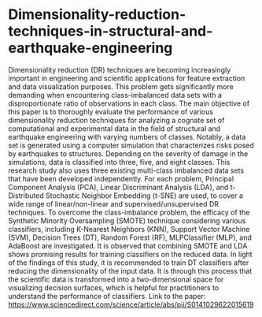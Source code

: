 # Dimensionality-reduction-techniques-in-structural-and-earthquake-engineering
Dimensionality reduction (DR) techniques are becoming increasingly important in engineering and scientific applications for feature extraction and data visualization purposes. This problem gets significantly more demanding when encountering class-imbalanced data sets with a disproportionate ratio of observations in each class. The main objective of this paper is to thoroughly evaluate the performance of various dimensionality reduction techniques for analyzing a cognate set of computational and experimental data in the field of structural and earthquake engineering with varying numbers of classes. Notably, a data set is generated using a computer simulation that characterizes risks posed by earthquakes to structures. Depending on the severity of damage in the simulations, data is classified into three, five, and eight classes. This research study also uses three existing multi-class imbalanced data sets that have been developed independently. For each problem, Principal Component Analysis (PCA), Linear Discriminant Analysis (LDA), and t-Distributed Stochastic Neighbor Embedding (t-SNE) are used, to cover a wide range of linear/non-linear and supervised/unsupervised DR techniques. To overcome the class-imbalance problem, the efficacy of the Synthetic Minority Oversampling (SMOTE) technique considering various classifiers, including K-Nearest Neighbors (KNN), Support Vector Machine (SVM), Decision Trees (DT), Random Forest (RF), MLPClassifier (MLP), and AdaBoost are investigated. 
It is observed that combining SMOTE and LDA shows promising results for training classifiers on the reduced data. In light of the findings of this study, it is recommended to train DT classifiers after reducing the dimensionality of the input data. It is through this process that the scientific data is transformed into a two-dimensional space for visualizing decision surfaces, which is helpful for practitioners to understand the performance of classifiers.
Link to the paper: https://www.sciencedirect.com/science/article/abs/pii/S0141029622015619
